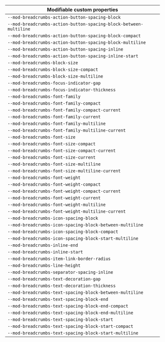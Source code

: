 | Modifiable custom properties                                      |
| ----------------------------------------------------------------- |
| `--mod-breadcrumbs-action-button-spacing-block`                   |
| `--mod-breadcrumbs-action-button-spacing-block-between-multiline` |
| `--mod-breadcrumbs-action-button-spacing-block-compact`           |
| `--mod-breadcrumbs-action-button-spacing-block-multiline`         |
| `--mod-breadcrumbs-action-button-spacing-inline`                  |
| `--mod-breadcrumbs-action-button-spacing-inline-start`            |
| `--mod-breadcrumbs-block-size`                                    |
| `--mod-breadcrumbs-block-size-compact`                            |
| `--mod-breadcrumbs-block-size-multiline`                          |
| `--mod-breadcrumbs-focus-indicator-gap`                           |
| `--mod-breadcrumbs-focus-indicator-thickness`                     |
| `--mod-breadcrumbs-font-family`                                   |
| `--mod-breadcrumbs-font-family-compact`                           |
| `--mod-breadcrumbs-font-family-compact-current`                   |
| `--mod-breadcrumbs-font-family-current`                           |
| `--mod-breadcrumbs-font-family-multiline`                         |
| `--mod-breadcrumbs-font-family-multiline-current`                 |
| `--mod-breadcrumbs-font-size`                                     |
| `--mod-breadcrumbs-font-size-compact`                             |
| `--mod-breadcrumbs-font-size-compact-current`                     |
| `--mod-breadcrumbs-font-size-current`                             |
| `--mod-breadcrumbs-font-size-multiline`                           |
| `--mod-breadcrumbs-font-size-multiline-current`                   |
| `--mod-breadcrumbs-font-weight`                                   |
| `--mod-breadcrumbs-font-weight-compact`                           |
| `--mod-breadcrumbs-font-weight-compact-current`                   |
| `--mod-breadcrumbs-font-weight-current`                           |
| `--mod-breadcrumbs-font-weight-multiline`                         |
| `--mod-breadcrumbs-font-weight-multiline-current`                 |
| `--mod-breadcrumbs-icon-spacing-block`                            |
| `--mod-breadcrumbs-icon-spacing-block-between-multiline`          |
| `--mod-breadcrumbs-icon-spacing-block-compact`                    |
| `--mod-breadcrumbs-icon-spacing-block-start-multiline`            |
| `--mod-breadcrumbs-inline-end`                                    |
| `--mod-breadcrumbs-inline-start`                                  |
| `--mod-breadcrumbs-item-link-border-radius`                       |
| `--mod-breadcrumbs-line-height`                                   |
| `--mod-breadcrumbs-separator-spacing-inline`                      |
| `--mod-breadcrumbs-text-decoration-gap`                           |
| `--mod-breadcrumbs-text-decoration-thickness`                     |
| `--mod-breadcrumbs-text-spacing-block-between-multiline`          |
| `--mod-breadcrumbs-text-spacing-block-end`                        |
| `--mod-breadcrumbs-text-spacing-block-end-compact`                |
| `--mod-breadcrumbs-text-spacing-block-end-multiline`              |
| `--mod-breadcrumbs-text-spacing-block-start`                      |
| `--mod-breadcrumbs-text-spacing-block-start-compact`              |
| `--mod-breadcrumbs-text-spacing-block-start-multiline`            |
